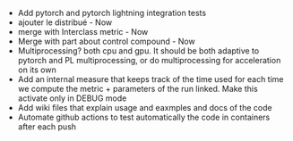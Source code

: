 - Add pytorch and pytorch lightning integration tests
- ajouter le distribué - Now
- merge with Interclass metric - Now
- Merge with part about control compound - Now
- Multiprocessing? both cpu and gpu. It should be both adaptive to pytorch and PL multiprocessing, or do multiprocessing for acceleration on its own
- Add an internal measure that keeps track of the time used for each time we compute the metric + parameters of the run linked. Make this activate only in DEBUG mode
- Add wiki files that explain usage and eaxmples and docs of the code
- Automate github actions to test automatically the code in containers after each push